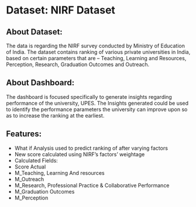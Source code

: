 # Dataset: NIRF Dataset
## About Dataset:
The data is regarding the NIRF survey conducted by Ministry of Education of India. The dataset contains ranking of various private universities in India, based on certain parameters that are – Teaching, Learning and Resources, Perception, Research, Graduation Outcomes and Outreach. 
## About Dashboard:
The dashboard is focused specifically to generate insights regarding performance of the university, UPES. The Insights generated could be used to identify the performance parameters the university can improve upon so as to increase the ranking at the earliest.
## Features:
*	What if Analysis used to predict ranking of after varying factors
*	New score calculated using NIRF’s factors’ weightage
*	Calculated Fields:
   *	Score Actual
   * M_Teaching, Learning And resources
   *	M_Outreach
   * M_Research, Professional Practice & Collaborative Performance 
   *	M_Graduation Outcomes 
   *	M_Perception
 
